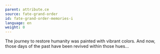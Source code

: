 ```yaml
---
parent: attribute.ce
source: fate-grand-order
id: fate-grand-order-memories-i
language: en
weight: 0
---
```


The journey to restore humanity was painted with vibrant colors.
And now, those days of the past have been revived within those hues…
